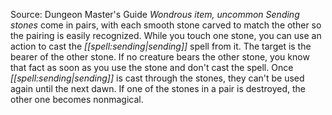 Source: Dungeon Master's Guide
*Wondrous item, uncommon*
*Sending stones* come in pairs, with each smooth stone carved to match the other so the pairing is easily recognized. While you touch one stone, you can use an action to cast the *[[spell:sending|sending]]* spell from it. The target is the bearer of the other stone. If no creature bears the other stone, you know that fact as soon as you use the stone and don't cast the spell.
Once *[[spell:sending|sending]]* is cast through the stones, they can't be used again until the next dawn. If one of the stones in a pair is destroyed, the other one becomes nonmagical.